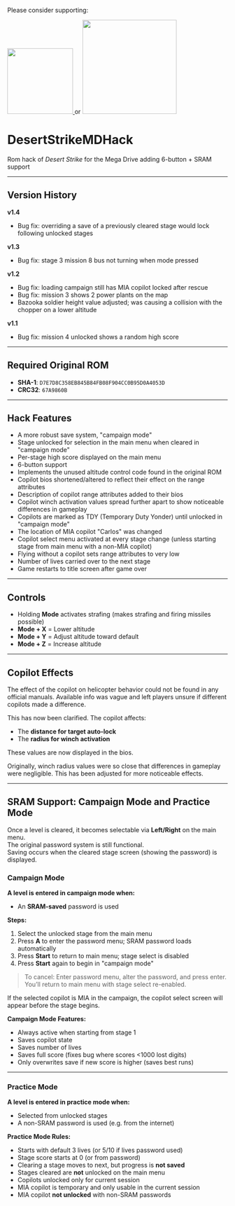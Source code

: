 Please consider supporting:
<p>
<a href="https://www.buymeacoffee.com/nani16bit" target="_blank">
  <img src="https://cdn.buymeacoffee.com/buttons/v2/default-yellow.png" width="150" />
</a> 
or 
<a href="https://github.com/sponsors/irmaosver-e" target="_blank">
<img src="https://img.shields.io/badge/GitHub%20Sponsors-brightgreen" width="215" />
</a>
</p>

# DesertStrikeMDHack

Rom hack of *Desert Strike* for the Mega Drive adding 6-button + SRAM support

---

## Version History

**v1.4**
- Bug fix: overriding a save of a previously cleared stage would lock following unlocked stages

**v1.3**
- Bug fix: stage 3 mission 8 bus not turning when mode pressed

**v1.2**
- Bug fix: loading campaign still has MIA copilot locked after rescue
- Bug fix: mission 3 shows 2 power plants on the map
- Bazooka soldier height value adjusted; was causing a collision with the chopper on a lower altitude

**v1.1**
- Bug fix: mission 4 unlocked shows a random high score

---

## Required Original ROM

- **SHA-1**: `D7E7D8C358EB845B84FB08F904CC0B95D0A4053D`
- **CRC32**: `67A9860B`

---

## Hack Features

- A more robust save system, "campaign mode"
- Stage unlocked for selection in the main menu when cleared in "campaign mode"
- Per-stage high score displayed on the main menu
- 6-button support
- Implements the unused altitude control code found in the original ROM
- Copilot bios shortened/altered to reflect their effect on the range attributes
- Description of copilot range attributes added to their bios
- Copilot winch activation values spread further apart to show noticeable differences in gameplay
- Copilots are marked as TDY (Temporary Duty Yonder) until unlocked in "campaign mode"
- The location of MIA copilot "Carlos" was changed
- Copilot select menu activated at every stage change (unless starting stage from main menu with a non-MIA copilot)
- Flying without a copilot sets range attributes to very low
- Number of lives carried over to the next stage
- Game restarts to title screen after game over

---

## Controls

- Holding **Mode** activates strafing (makes strafing and firing missiles possible)
- **Mode + X** = Lower altitude  
- **Mode + Y** = Adjust altitude toward default  
- **Mode + Z** = Increase altitude  

---

## Copilot Effects

The effect of the copilot on helicopter behavior could not be found in any official manuals. Available info was vague and left players unsure if different copilots made a difference.

This has now been clarified. The copilot affects:
- The **distance for target auto-lock**
- The **radius for winch activation**

These values are now displayed in the bios.

Originally, winch radius values were so close that differences in gameplay were negligible. This has been adjusted for more noticeable effects.

---

## SRAM Support: Campaign Mode and Practice Mode

Once a level is cleared, it becomes selectable via **Left/Right** on the main menu.  
The original password system is still functional.  
Saving occurs when the cleared stage screen (showing the password) is displayed.

### Campaign Mode

**A level is entered in campaign mode when:**
- An **SRAM-saved** password is used

**Steps:**
1. Select the unlocked stage from the main menu  
2. Press **A** to enter the password menu; SRAM password loads automatically  
3. Press **Start** to return to main menu; stage select is disabled  
4. Press **Start** again to begin in "campaign mode"  

> To cancel: Enter password menu, alter the password, and press enter. You’ll return to main menu with stage select re-enabled.

If the selected copilot is MIA in the campaign, the copilot select screen will appear before the stage begins.

**Campaign Mode Features:**
- Always active when starting from stage 1
- Saves copilot state
- Saves number of lives
- Saves full score (fixes bug where scores <1000 lost digits)
- Only overwrites save if new score is higher (saves best runs)

---

### Practice Mode

**A level is entered in practice mode when:**
- Selected from unlocked stages  
- A non-SRAM password is used (e.g. from the internet)

**Practice Mode Rules:**
- Starts with default 3 lives (or 5/10 if lives password used)
- Stage score starts at 0 (or from password)
- Clearing a stage moves to next, but progress is **not saved**
- Stages cleared are **not** unlocked on the main menu
- Copilots unlocked only for current session
- MIA copilot is temporary and only usable in the current session
- MIA copilot **not unlocked** with non-SRAM passwords
